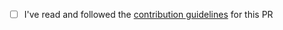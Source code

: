 <!-- Pull request description -->  

- [ ] I've read and followed the [contribution guidelines](CONTRIBUTING.md) for this PR  
